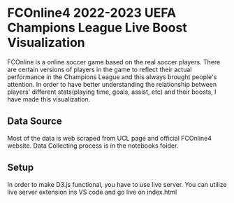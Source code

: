 # FCOnline4 2022-2023 UEFA Champions League Live Boost Visualization

FCOnline is a online soccer game based on the real soccer players. There are certain versions of players in the game to reflect their actual performance in the Champions League and this always brought people's attention. In order to have better understanding the relationship between players' different stats(playing time, goals, assist, etc) and their boosts, I have made this visualization.

## Data Source
Most of the data is web scraped from UCL page and official FCOnline4 website. Data Collecting process is in the notebooks folder.

## Setup
In order to make D3.js functional, you have to use live server. You can utilize live server extension ins VS code and go live on index.html

